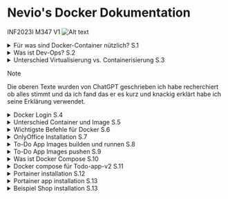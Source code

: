 # Nevio's Docker Dokumentation #
INF2023I
M347
V1
![Alt text](https://pbs.twimg.com/media/DcNP--nWAAEbnmn.jpg "Docker logo (Cute Whales)")

<details>
<summary>Für was sind Docker-Container nützlich? S.1</summary>
<h3>Für was sind Docker-Container nützlich?</h3>
Docker-Container sind nützlich, weil sie eine isolierte, konsistente Umgebung bieten, die es Entwicklern und Systemadministratoren ermöglicht, Anwendungen unabhängig von der zugrunde liegenden Infrastruktur auszuführen. Hier sind einige Hauptvorteile und Einsatzmöglichkeiten von Docker-Containern:

- Portabilität
- Konsistenz zwischen Entwicklungs-, Test- und Produktionsumgebungen
- Skalierbarkeit und Flexibilität
- Ressourcen-Effizienz
</details>
<details>
<summary>Was ist Dev-Ops? S.2</summary>
<h3>Was ist Dev-Ops?</h3>
DevOps ist eine Abkürzung für "Development" (Entwicklung) und "Operations" (Betrieb). Es handelt sich um eine kulturelle und praktische Herangehensweise an Softwareentwicklung und IT-Betrieb, die darauf abzielt, die Zusammenarbeit zwischen Entwicklern (die neue Funktionen entwickeln) und Operations-Teams (die für die Bereitstellung und den reibungslosen Betrieb der Software verantwortlich sind) zu verbessern.
</details>
<details>
<summary>Unterschied Virtualisierung vs. Containerisierung S.3</summary>
<h3>Unterschied Virtualisierung vs. Containerisierung</h3>

- Virtualisierung: Hier werden ganze virtuelle Maschinen (VMs) erstellt, die eine komplette Betriebssysteminstanz und Anwendungen beinhalten. Jede VM nutzt eine eigene Betriebssysteminstanz und Ressourcen.

- Containerisierung: Container teilen sich das Betriebssystem des Hosts und isolieren Anwendungen und deren Abhängigkeiten voneinander. Sie sind leichtgewichtiger als VMs und starten schneller, da sie den Overhead einer vollständigen Betriebssysteminstanz vermeiden.

Containerisierung, insbesondere durch Docker, hat die Bereitstellung von Anwendungen vereinfacht und die Effizienz in der Cloud-Computing-Welt erheblich verbessert.
</details>

>[!NOTE]
>Die oberen Texte wurden von ChatGPT geschrieben ich habe recherchiert ob alles stimmt und da ich fand das er es kurz und knackig erklärt habe ich seine Erklärung verwendet.
<details>
<summary>Docker Login S.4</summary>
<h3>Docker Login</h3>
Ich musste mich nicht registrieren da ich bereits ein Konto hatte also konnte ich mich 
einfach via Google einloggen.

![Alt text](docker-login-page.png "Login Screen")

Dannach war ich bereits auf meinem Konto eingelogged.

![Alt text](docker-logged-in.png "Logged In Screen")
</details>
<details>
<summary>Unterschied Container und Image S.5</summary>
<h3>Unterschied Container und Image</h3>

  - Docker-Image: Ein Image ist wie eine Vorlage, die verwendet wird, um Container zu erstellen. Die Anweisungen zum Erstellen eines Docker-Containers enthält. Ein Image enthält alles, was notwendig ist, um eine Anwendung auszuführen – wie Code, Laufzeitumgebung, Bibliotheken, Umgebungsvariablen und Konfigurationsdateien.
<br></br>
- Docker-Container: Ein Container ist eine laufende Instanz eines Images. Er erstellt das benötigte Environment um eine Anwendung und ihre Abhängigkeiten zu erfüllen dies so resourcensparend wie möglich. Container, die aus demselben Image erstellt werden, sind hinsichtlich ihrer Konfiguration und ihres Verhaltens identisch.

Kurz gesagt: Ein Image ist die Vorlage für den Container
</details>
<details>
<summary>Wichtigste Befehle für Docker S.6</summary>
<h3>Wichtigste Befehle für Docker</h3>
  
- `docker --version` Zeigt die aktuelle Version von Docker an.

- `docker pull <image-name>` Lädt ein Docker-Image aus einem Repository (z. B. Docker Hub) herunter.

- `docker build -t <image-name> <path>` Erstellt ein Docker-Image aus einem
Dockerfile im angegebenen Verzeichnis.

- `docker run <options> <image-name>` Startet einen neuen Container basierend auf einem Image. Du kannst auch Optionen wie Portweiterleitungen, Umgebungsvariablen oder Volumes hinzufügen.

- `docker ps` Listet alle laufenden Container auf.

- `docker ps -a` Listet alle Container auf, einschließlich der gestoppten.

- `docker stop <container-id>` Stoppt einen laufenden Container.

- `docker rm <container-id>` Löscht einen gestoppten Container.

- `docker rmi <image-name>` Löscht ein Docker-Image.
  
- `docker logs <container-id>` Zeigt die Logs eines Containers an.
</details>
<details>
  <summary>OnlyOffice Installation S.7</summary>
   ![Alt text](only-office.png "OnlyOffice")
</details>
<details>
  <summary>To-Do App Images builden und runnen S.8</summary>
  <h3>To-Do App Images builden und runnen</h3>
  Ich habe die Images gebaut und gerunnt mit diesen Befehlen
  <br></br>
  V1
  
  ```bash
  cd redis-slave/
  docker build -t redis-slave:v1 .
  cd ..
  cd redis-master/
  docker build -t redis-master:v1 .
  cd ..
  cd web-frontend/
  docker build -t todo-app:v1 .
  docker network create todoapp_network
  docker run --net=todoapp_network --name=redis-master -d redis-master:v1
  docker run --net=todoapp_network --name=redis-slave -d redis-slave:v1
  docker run --net=todoapp_network --name=frontend -d -p 3000:3000 todo-app:v1
  ```
  <br></br>
  V2  
  ```bash
  cd to-do-appv1/
  cd redis-slave/
  docker build -t redis-slave:v2 .
  cd ..
  cd redis-master/
  docker build -t redis-master:v2 .
  cd ..
  cd to-do-appv2/
  ls
  cd web-frontendv2/
  docker build -t todo-app:v2 .
  docker network create todoapp_network
  docker run --net=todoapp_network --name=redis-master -d redis-master:v2
  docker run --net=todoapp_network --name=redis-slave -d redis-slave:v2
  docker run --net=todoapp_network --name=frontend -d -p 3000:3000 todo-app:v2
  ```
  Mit diesem Befehlen ist die app schon gelaufen
  <br></br>
  V1
  ![Alt text](todo-app.png "To-do app")
  <br></br>
  V2 
  ![Alt text](todo-app-v2.png "To-do app v2")
</details>
<details>
  <summary>To-Do App Images pushen S.9</summary>
  <h3>To-Do App Images pushen</h3>
  Mit diesen Befehlen habe ich die BIlder in mein registry gepushed (v1 und v2 gleicher prozess einfach in der anderen Directory und die tags zu v2 ändern)
  
  ```bash
  docker login ghcr.io
  docker image tag redis-master:v1 ghcr.io/tambinos/m347/redis-master:v1
  docker image tag redis-slave:v1 ghcr.io/tambinos/m347/redis-slave:v1
  docker image tag todo-app:v1 ghcr.io/tambinos/m347/todo-app:v1
  docker image push ghcr.io/tambinos/m347/todo-app:v1
  docker image push ghcr.io/tambinos/m347/redis-master:v1
  docker image push ghcr.io/tambinos/m347/redis-slave:v1
  ```
  Mit diesem Befehlen war das ganze auch schon gepusht
  ![Alt text](pushed-images.png "To-do app")
  ![Alt text](to-do-docker-image.png "To-do docker image")
  ![Alt text](redis-master-docker-image.png "redis master docker image")
  ![Alt text](redis-slave-docker-image.png "redos master docker image")
</details>
<details>
  <summary>Was ist Docker Compose S.10</summary>
  <h3>Was ist Docker Compose</h3>
  Docker Compose bietet mehrere Vorteile um den Run Prozess von Images zu vereinfachen indem sie folgende Vorteile bieten

  -  Mehrere Container in der richtigen Reihenfolge starten
  -  Networking normalerweise sollten alle Container im gleichen Network operieren was konfiguration ersparrt

  Dadurch können wir mehrere Images sehr einfach handlen.

</details>
<details>
  <summary>Docker compose für Todo-app-v2 S.11</summary>
  <h3>Docker compose für Todo-app-v2</h3>
  Wir erstellen ein neues file mit
  
  ```
  touch docker-compose.yml
  ```
  
  In dieses kommt nun unser docker-compose	
  
  ```
version: '3'
  services:
    redis-master:
      image: ghcr.io/tambinos/m347/redis-master:v2
      container_name: redis-master
      ports:
        - "6379:6379"

    redis-slave:
      image: ghcr.io/tambinos/m347/redis-slave:v2
      container_name: redis-slave
      depends_on:
        - redis-master
      ports:
        - "6380:6379"

    todo-app:
      image: ghcr.io/tambinos/m347/todo-app:v2
      container_name: todo-app
      depends_on:
        - redis-master
      ports:
        - "3000:3000"
  ```

  Dieses können wir jetzt mit ausführen

  ```
  docker compose up
  ```
</details>
<details>
  <summary>Portainer installation S.12</summary>
  <h3>Portainer installation</h3>
  Portainer installations Befehl

  ```
  docker volume create portainer_data
  docker run -d -p 9000:9000 --name portainer --restart always -v /var/run/docker.sock:/var/run/docker.sock -v portainer_data:/data portainer/portainer-ce
  sudo systemctl restart docker
  docker restart portainer
  ```

  Dannach regristrieren
  ![Alt text](portainer-registery.png "Portainer registery")
  Und schon ist man fertig
  ![Alt text](portainer-logged-in.png "Portainer logged in")

  
</details>
<details>
  <summary>Portainer app installation S.13</summary>
  <h3>Portainer app installation</h3>

  Repository als stack hinzufügen
  
  ![Alt text](add-repository-portainer.png "Portainer stack registery")
  Und schon sollten die container runnen
  
  ![Alt text](portainer-app-running.png "Portainer logged in")
</details>
<details>
  <summary>Beispiel Shop installation S.13</summary>
  <h3>Beispiel Shop installation</h3>

  Repository clonen und .git ordner removen damit wir nicht ein git in einem git haben  
  ```
  git clone git@git.gibb.ch:thomas.staub/microservices.git
  rm -rf microservices/.git
  ```
  
  In die docker directory um das docker-compose zu starten und etc/hosts bearbeiten
  ```
  nano /etc/hosts #folgende linie hinzufügen => 127.0.0.1       host.docker.internal
  cd microservices/Play.Infra/docker
  docker compose up
  ```
  ![Alt text](shop-running.png "shop running")
  Ansich sollte nun alles funktionieren jedoch war dies nicht der fall bei mir alles bis auf die inventory catalog und store wo folgender error auftritt
  ![Alt text](shop-error.png "shop error")

  Prometheus, Jaeger, RabbitMQ und Grafana
  ![Alt text](rabbitmq.png "rabbitmq")
  ![Alt text](jaeger.png "jeager")
  ![Alt text](prometheus.png "prometheus")

</details>
